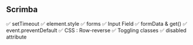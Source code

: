 ## Scrimba

✅ setTimeout
✅ element.style
✅ forms
✅ Input Field
✅ formData & get()
✅ event.preventDefault
✅ CSS : Row-reverse
✅ Toggling classes
✅ disabled attribute
